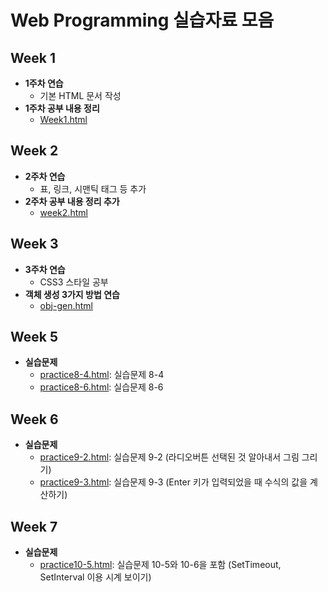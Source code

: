 # Web Programming 실습자료 모음

## Week 1
- **1주차 연습**
  - 기본 HTML 문서 작성
- **1주차 공부 내용 정리**
  - [Week1.html](Week1.html)

## Week 2
- **2주차 연습**
  - 표, 링크, 시맨틱 태그 등 추가
- **2주차 공부 내용 정리 추가**
  - [week2.html](week2.html)

## Week 3
- **3주차 연습**
  - CSS3 스타일 공부
- **객체 생성 3가지 방법 연습**
  - [obj-gen.html](obj-gen.html)

## Week 5
- **실습문제**
  - [practice8-4.html](practice8-4.html): 실습문제 8-4
  - [practice8-6.html](practice8-6.html): 실습문제 8-6

## Week 6
- **실습문제**
  - [practice9-2.html](practice9-2.html): 실습문제 9-2 (라디오버튼 선택된 것 알아내서 그림 그리기)
  - [practice9-3.html](practice9-3.html): 실습문제 9-3 (Enter 키가 입력되었을 때 수식의 값을 계산하기)

## Week 7
- **실습문제**
  - [practice10-5.html](practice10-5.html): 실습문제 10-5와 10-6을 포함 (SetTimeout, SetInterval 이용 시계 보이기)

